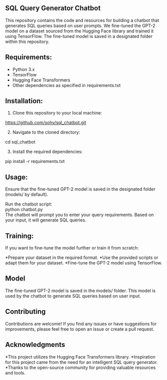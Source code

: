 ## SQL Query Generator Chatbot ##

This repository contains the code and resources for building a chatbot that generates SQL queries based on user prompts. We fine-tuned the GPT-2 model on a dataset sourced from the Hugging Face library and trained it using TensorFlow. The fine-tuned model is saved in a designated folder within this repository.

## Requirements: ##

* Python 3.x
* TensorFlow
* Hugging Face Transformers
* Other dependencies as specified in requirements.txt

## Installation: ##

1. Clone this repository to your local machine:

https://github.com/sohv/sql_chatbot.git

2. Navigate to the cloned directory:
   
cd sql_chatbot

3. Install the required dependencies:

pip install -r requirements.txt

## Usage: ##
Ensure that the fine-tuned GPT-2 model is saved in the designated folder (models/ by default).

Run the chatbot script:<br>
python chatbot.py <br>
The chatbot will prompt you to enter your query requirements. Based on your input, it will generate SQL queries.

## Training: ##
If you want to fine-tune the model further or train it from scratch:

*Prepare your dataset in the required format.
*Use the provided scripts or adapt them for your dataset.
*Fine-tune the GPT-2 model using TensorFlow.

## Model ##
The fine-tuned GPT-2 model is saved in the models/ folder. This model is used by the chatbot to generate SQL queries based on user input.

## Contributing ##
Contributions are welcome! If you find any issues or have suggestions for improvements, please feel free to open an issue or create a pull request.

## Acknowledgments ##
*This project utilizes the Hugging Face Transformers library.
*Inspiration for this project came from the need for an intelligent SQL query generator.
*Thanks to the open-source community for providing valuable resources and tools.
